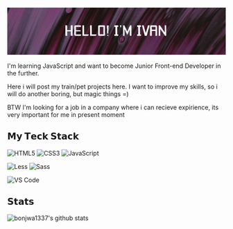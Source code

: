 ![Header image](https://raw.githubusercontent.com/bonjwa1337/bonjwa1337/master/git.jpg)

I'm learning JavaScript and want to become Junior Front-end Developer in the further.

Here i will post my train/pet projects here. I want to improve my skills, so i will do another boring, but magic things =)

BTW I'm looking for a job in a company where i can recieve expirience, its very important for me in present moment

## 𝗠𝘆 𝗧𝗲𝗰𝗸 𝗦𝘁𝗮𝗰𝗸

![HTML5](https://img.shields.io/badge/-HTML5-%23E44D27?style=flat-square&logo=html5&logoColor=ffffff)
![CSS3](https://img.shields.io/badge/-CSS3-%231572B6?style=flat-square&logo=css3)
![JavaScript](https://img.shields.io/badge/-JavaScript-%23F7DF1C?style=flat-square&logo=javascript&logoColor=000000&labelColor=%23F7DF1C&color=%23FFCE5A)

![Less](https://img.shields.io/badge/-Less-%231d365d?style=flat-square&logo=less&logoColor=ffffff)
![Sass](https://img.shields.io/badge/-Sass-%23CC6699?style=flat-square&logo=sass&logoColor=ffffff)

![VS Code](https://img.shields.io/badge/-VSCode-%23007ACC?style=flat-square&logo=visual-studio-code)

## 𝗦𝘁𝗮𝘁𝘀

![bonjwa1337's github stats](https://github-readme-stats.vercel.app/api?username=bonjwa1337&show_icons=true&theme=dracula)
